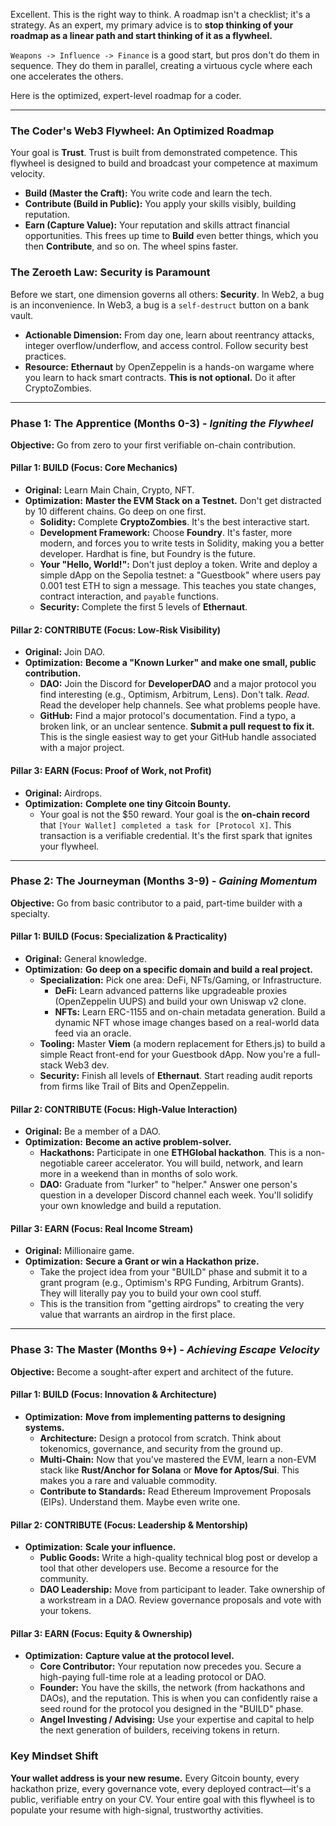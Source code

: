 Excellent. This is the right way to think. A roadmap isn't a checklist; it's a strategy. As an expert, my primary advice is to **stop thinking of your roadmap as a linear path and start thinking of it as a flywheel.**

`Weapons -> Influence -> Finance` is a good start, but pros don't do them in sequence. They do them in parallel, creating a virtuous cycle where each one accelerates the others.

Here is the optimized, expert-level roadmap for a coder.

---

### **The Coder's Web3 Flywheel: An Optimized Roadmap**

Your goal is **Trust**. Trust is built from demonstrated competence. This flywheel is designed to build and broadcast your competence at maximum velocity.



*   **Build (Master the Craft):** You write code and learn the tech.
*   **Contribute (Build in Public):** You apply your skills visibly, building reputation.
*   **Earn (Capture Value):** Your reputation and skills attract financial opportunities. This frees up time to **Build** even better things, which you then **Contribute**, and so on. The wheel spins faster.

### **The Zeroeth Law: Security is Paramount**

Before we start, one dimension governs all others: **Security**. In Web2, a bug is an inconvenience. In Web3, a bug is a `self-destruct` button on a bank vault.
*   **Actionable Dimension:** From day one, learn about reentrancy attacks, integer overflow/underflow, and access control. Follow security best practices.
*   **Resource:** **Ethernaut** by OpenZeppelin is a hands-on wargame where you learn to hack smart contracts. **This is not optional.** Do it after CryptoZombies.

---

### **Phase 1: The Apprentice (Months 0-3) - *Igniting the Flywheel***

**Objective:** Go from zero to your first verifiable on-chain contribution.

#### **Pillar 1: BUILD (Focus: Core Mechanics)**
*   **Original:** Learn Main Chain, Crypto, NFT.
*   **Optimization:** **Master the EVM Stack on a Testnet.** Don't get distracted by 10 different chains. Go deep on one first.
    *   **Solidity:** Complete **CryptoZombies**. It's the best interactive start.
    *   **Development Framework:** Choose **Foundry**. It's faster, more modern, and forces you to write tests in Solidity, making you a better developer. Hardhat is fine, but Foundry is the future.
    *   **Your "Hello, World!":** Don't just deploy a token. Write and deploy a simple dApp on the Sepolia testnet: a "Guestbook" where users pay 0.001 test ETH to sign a message. This teaches you state changes, contract interaction, and `payable` functions.
    *   **Security:** Complete the first 5 levels of **Ethernaut**.

#### **Pillar 2: CONTRIBUTE (Focus: Low-Risk Visibility)**
*   **Original:** Join DAO.
*   **Optimization:** **Become a "Known Lurker" and make one small, public contribution.**
    *   **DAO:** Join the Discord for **DeveloperDAO** and a major protocol you find interesting (e.g., Optimism, Arbitrum, Lens). Don't talk. *Read*. Read the developer help channels. See what problems people have.
    *   **GitHub:** Find a major protocol's documentation. Find a typo, a broken link, or an unclear sentence. **Submit a pull request to fix it.** This is the single easiest way to get your GitHub handle associated with a major project.

#### **Pillar 3: EARN (Focus: Proof of Work, not Profit)**
*   **Original:** Airdrops.
*   **Optimization:** **Complete one tiny Gitcoin Bounty.**
    *   Your goal is not the $50 reward. Your goal is the **on-chain record** that `[Your Wallet] completed a task for [Protocol X]`. This transaction is a verifiable credential. It's the first spark that ignites your flywheel.

---

### **Phase 2: The Journeyman (Months 3-9) - *Gaining Momentum***

**Objective:** Go from basic contributor to a paid, part-time builder with a specialty.

#### **Pillar 1: BUILD (Focus: Specialization & Practicality)**
*   **Original:** General knowledge.
*   **Optimization:** **Go deep on a specific domain and build a real project.**
    *   **Specialization:** Pick one area: DeFi, NFTs/Gaming, or Infrastructure.
        *   **DeFi:** Learn advanced patterns like upgradeable proxies (OpenZeppelin UUPS) and build your own Uniswap v2 clone.
        *   **NFTs:** Learn ERC-1155 and on-chain metadata generation. Build a dynamic NFT whose image changes based on a real-world data feed via an oracle.
    *   **Tooling:** Master **Viem** (a modern replacement for Ethers.js) to build a simple React front-end for your Guestbook dApp. Now you're a full-stack Web3 dev.
    *   **Security:** Finish all levels of **Ethernaut**. Start reading audit reports from firms like Trail of Bits and OpenZeppelin.

#### **Pillar 2: CONTRIBUTE (Focus: High-Value Interaction)**
*   **Original:** Be a member of a DAO.
*   **Optimization:** **Become an active problem-solver.**
    *   **Hackathons:** Participate in one **ETHGlobal hackathon**. This is a non-negotiable career accelerator. You will build, network, and learn more in a weekend than in months of solo work.
    *   **DAO:** Graduate from "lurker" to "helper." Answer one person's question in a developer Discord channel each week. You'll solidify your own knowledge and build a reputation.

#### **Pillar 3: EARN (Focus: Real Income Stream)**
*   **Original:** Millionaire game.
*   **Optimization:** **Secure a Grant or win a Hackathon prize.**
    *   Take the project idea from your "BUILD" phase and submit it to a grant program (e.g., Optimism's RPG Funding, Arbitrum Grants). They will literally pay you to build your own cool stuff.
    *   This is the transition from "getting airdrops" to creating the very value that warrants an airdrop in the first place.

---

### **Phase 3: The Master (Months 9+) - *Achieving Escape Velocity***

**Objective:** Become a sought-after expert and architect of the future.

#### **Pillar 1: BUILD (Focus: Innovation & Architecture)**
*   **Optimization:** **Move from implementing patterns to designing systems.**
    *   **Architecture:** Design a protocol from scratch. Think about tokenomics, governance, and security from the ground up.
    *   **Multi-Chain:** Now that you've mastered the EVM, learn a non-EVM stack like **Rust/Anchor for Solana** or **Move for Aptos/Sui**. This makes you a rare and valuable commodity.
    *   **Contribute to Standards:** Read Ethereum Improvement Proposals (EIPs). Understand them. Maybe even write one.

#### **Pillar 2: CONTRIBUTE (Focus: Leadership & Mentorship)**
*   **Optimization:** **Scale your influence.**
    *   **Public Goods:** Write a high-quality technical blog post or develop a tool that other developers use. Become a resource for the community.
    *   **DAO Leadership:** Move from participant to leader. Take ownership of a workstream in a DAO. Review governance proposals and vote with your tokens.

#### **Pillar 3: EARN (Focus: Equity & Ownership)**
*   **Optimization:** **Capture value at the protocol level.**
    *   **Core Contributor:** Your reputation now precedes you. Secure a high-paying full-time role at a leading protocol or DAO.
    *   **Founder:** You have the skills, the network (from hackathons and DAOs), and the reputation. This is when you can confidently raise a seed round for the protocol you designed in the "BUILD" phase.
    *   **Angel Investing / Advising:** Use your expertise and capital to help the next generation of builders, receiving tokens in return.

### **Key Mindset Shift**

**Your wallet address is your new resume.** Every Gitcoin bounty, every hackathon prize, every governance vote, every deployed contract—it's a public, verifiable entry on your CV. Your entire goal with this flywheel is to populate your resume with high-signal, trustworthy activities.